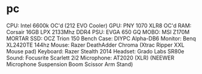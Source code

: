 # pc

CPU: Intel 6600k OC'd (212 EVO Cooler)
GPU: PNY 1070 XLR8 OC'd
RAM: Corsair 16GB LPX 2133Mhz DDR4
PSU: EVGA 650 GQ
MOBO: MSI Z170M MORTAR 
SSD: OCZ Trion 150
Bench Case: DIYPC Alpha-DB6
Monitor: Benq XL2420TE 144hz
Mouse: Razer DeathAdder Chroma (Xtrac Ripper XXL Mouse pad)
Keyboard: Razer Stealth 2014
Headset: Grado Labs SR80e
Sound: Focusrite Scarlett 2i2
Microphone: AT2020 (XLR) (NEEWER Microphone Suspension Boom Scissor Arm Stand)
